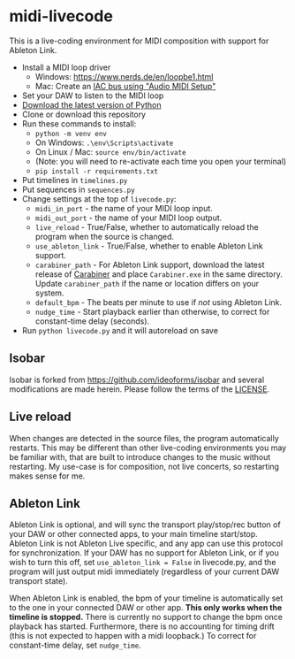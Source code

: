 # midi-livecode

This is a live-coding environment for MIDI composition with support for Ableton Link.

 * Install a MIDI loop driver 
   * Windows: https://www.nerds.de/en/loopbe1.html 
   * Mac: Create an [IAC bus using "Audio MIDI
     Setup"](https://help.ableton.com/hc/en-us/articles/209774225-How-to-setup-a-virtual-MIDI-bus)
 * Set your DAW to listen to the MIDI loop
 * [Download the latest version of Python](https://www.python.org/downloads/)
 * Clone or download this repository
 * Run these commands to install:
     * `python -m venv env`
     * On Windows: `.\env\Scripts\activate`
     * On Linux / Mac: `source env/bin/activate`
     * (Note: you will need to re-activate each time you open your terminal)
     * `pip install -r requirements.txt`
 * Put timelines in `timelines.py`
 * Put sequences in `sequences.py`
 * Change settings at the top of `livecode.py`:
   * `midi_in_port` - the name of your MIDI loop input.
   * `midi_out_port` - the name of your MIDI loop output.
   * `live_reload` - True/False, whether to automatically reload the program when the source is changed.
   * `use_ableton_link` - True/False, whether to enable Ableton Link support.
   * `carabiner_path` - For Ableton Link support, download the latest release of
     [Carabiner](https://github.com/Deep-Symmetry/carabiner/releases) and place
     `Carabiner.exe` in the same directory. Update `carabiner_path` if the name
     or location differs on your system.
   * `default_bpm` - The beats per minute to use if *not* using Ableton Link.
   * `nudge_time` - Start playback earlier than otherwise, to correct for
     constant-time delay (seconds).
 * Run `python livecode.py` and it will autoreload on save

## Isobar

Isobar is forked from https://github.com/ideoforms/isobar and several
modifications are made herein. Please follow the terms of the [LICENSE](LICENSE.txt).

## Live reload

When changes are detected in the source files, the program automatically
restarts. This may be different than other live-coding environments you may be
familiar with, that are built to introduce changes to the music without
restarting. My use-case is for composition, not live concerts, so restarting
makes sense for me.

## Ableton Link

Ableton Link is optional, and will sync the transport play/stop/rec button of
your DAW or other connected apps, to your main timeline start/stop. Ableton Link
is not Ableton Live specific, and any app can use this protocol for
synchronization. If your DAW has no support for Ableton Link, or if you wish to
turn this off, set `use_ableton_link = False` in livecode.py, and the program
will just output midi immediately (regardless of your current DAW transport
state).

When Ableton Link is enabled, the bpm of your timeline is automatically set to
the one in your connected DAW or other app. **This only works when the timeline
is stopped.** There is currently no support to change the bpm once playback has
started. Furthermore, there is no accounting for timing drift (this is not
expected to happen with a midi loopback.) To correct for constant-time delay,
set `nudge_time`.
